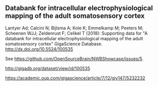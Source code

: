 ## Databank for intracellular electrophysiological mapping of the adult somatosensory cortex 


Lantyer Ad; Calcini N; Bijlsma A; Kole K; Emmelkamp M; Peeters M; Scheenen WJJ; Zeldenrust F; Celikel T (2018): 
Supporting data for "A databank for intracellular electrophysiological mapping of the adult somatosensory cortex" 
GigaScience Database. http://dx.doi.org/10.5524/100535


See https://github.com/OpenSourceBrain/NWBShowcase/issues/5.

http://gigadb.org/dataset/view/id/100535

https://academic.oup.com/gigascience/article/7/12/giy147/5232232

